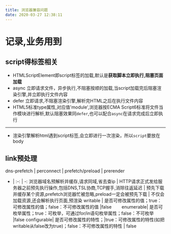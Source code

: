 ```yaml
---
title: 浏览器兼容问题
date: 2020-03-27 12:38:11
---
```

# 记录,业务用到

## script得标签相关
- HTMLScriptElement即script标签的加载,默认是**获取脚本立即执行,阻塞页面加载**
 - async 立即请求文件，异步执行,不阻塞按顺的加载,当script加载完后阻塞渲染引擎,并立即执行文件内容
 - defer  立即请求,不阻塞渲染引擎,解析完HTML之后在执行文件内容
 - HTML5标准type属性,对应值'module',浏览器按ECMA Script6标准将文件当作模块进行解析,默认阻塞效果同`defer`,也可以配合`async`在请求完成后立即执行
 ------------------------
 - 渲染引擎解析html遇到script标签,会立即进行一次渲染，所以`script`要放在body
## link预处理

dns-prefetch | perconnect | prefetch/preload | prerender 
- | :-: | -: 
浏览器域名预解析并缓存,请求同域,省去查ip	| HTTP请求正式发给服务器之前预先执行操作,包括DNS,TSL协商,TCP握手,消除往返延迟 |	预先下载并缓存某个资源,prefetch浏览器忙被忽略,preload一定会被预先下载 | 不仅会加载资源,还会解析执行页面,预渲染
writable |	是否可修改属性的值；true：可修改属性的值；false：不可修改属性的值	|false　　
enumerable| 是否可枚举属性；true：可枚举，可通过for/in语句枚举属性；false：不可枚举	|false
configurable| 是否可修改属性的特性；|true：可修改属性的特性(如把writable从false改为true)；false：不可修改属性的特性 | false